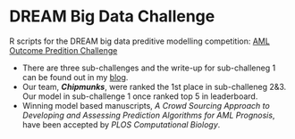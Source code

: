 # DREAM Big Data Challenge
R scripts for the DREAM big data preditive modelling competition: [AML Outcome Predition Challenge](https://www.synapse.org/#!Synapse:syn2455683/wiki/) 
- There are three sub-challenges and the write-up for sub-challeneg 1 can be found out in my [blog](http://hongleixie.github.io/blog/AML-Q1).
- Our team, ***Chipmunks***, were ranked the 1st place in sub-challeneg 2&3. Our model in sub-challenge 1 once ranked top 5 in leaderboard.
- Winning model based manuscripts, *A Crowd Sourcing Approach to Developing and Assessing Prediction Algorithms for AML Prognosis*, have been accepted by *PLOS Computational Biology*.


